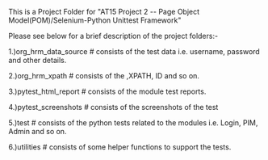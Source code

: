 This is a Project Folder for "AT15 Project 2 -- Page Object Model(POM)/Selenium-Python Unittest Framework"

Please see below for a brief description of the project folders:-

1.)org_hrm_data_source # consists of the test data i.e. username, password and other details.

2.)org_hrm_xpath # consists of the ,XPATH, ID and so on.

3.)pytest_html_report # consists of the module test reports.

4.)pytest_screenshots # consists of the screenshots of the test

5.)test # consists of the python tests related to the modules i.e. Login, PIM, Admin and so on.

6.)utilities # consists of some helper functions to support the tests.
